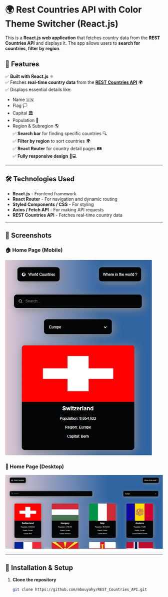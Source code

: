 # 🌍 Rest Countries API with Color Theme Switcher (React.js)

This is a **React.js web application** that fetches country data from the **REST Countries API** and displays it. The app allows users to **search for countries, filter by region**.  

## 🚀 Features

✅ **Built with React.js** ⚛️  
✅ Fetches **real-time country data** from the **[REST Countries API](https://restcountries.com/)** 🌍  
✅ Displays essential details like:  
   - Name 🇺🇳  
   - Flag 🏳️  
   - Capital 🏛️  
   - Population 👥  
   - Region & Subregion 🌎  
✅ **Search bar** for finding specific countries 🔍  
✅ **Filter by region** to sort countries 🌍  
✅ **React Router** for country detail pages 🛤️  
✅ **Fully responsive design** 📱💻  

---

## 🛠️ Technologies Used

- **React.js** - Frontend framework  
- **React Router** - For navigation and dynamic routing  
- **Styled Components / CSS** - For styling  
- **Axios / Fetch API** - For making API requests  
- **REST Countries API** - Fetches real-time country data  

---

## 📸 Screenshots

### 🏠 Home Page (Mobile)
![For Mobile](public/mobile.png)

### 🌙 Home Page (Desktop)
![For Desktop](public/desktop.png)

---

## 🔧 Installation & Setup

1. **Clone the repository**  
   ```bash
   git clone https://github.com/mbouyahy/REST_Countries_API.git

